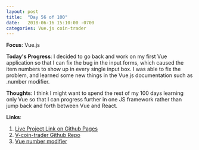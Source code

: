 ```yaml
---
layout: post
title:  "Day 56 of 100"
date:   2018-06-16 15:10:00 -0700
categories: Vue.js coin-trader 
---
```


**Focus**: Vue.js 

**Today's Progress**: I decided to go back and work on my first Vue application so that I can fix the bug in the input forms, which caused the item numbers to show up in every single input box. I was able to fix the problem, and learned some new things in the Vue.js documentation such as .number modifier. 

**Thoughts**: I think I might want to spend the rest of my 100 days learning only Vue so that I can progress further in one JS framework rather than jump back and forth between Vue and React.  


**Links**: 
1. [Live Project Link on Github Pages](https://castlemaninc.github.io/v-coin-trader/)
2. [V-coin-trader Github Repo](https://github.com/castlemaninc/v-coin-trader)
3. [Vue number modifier](https://vuejs.org/v2/guide/forms.html#number)